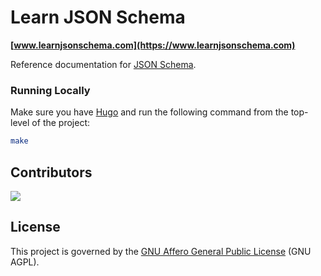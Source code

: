 Learn JSON Schema
=================

**[www.learnjsonschema.com](https://www.learnjsonschema.com)**

Reference documentation for [JSON Schema](https://json-schema.org).

### Running Locally

Make sure you have [Hugo](https://gohugo.io) and run the following command from
the top-level of the project:

```sh
make
```

Contributors
------------

<a href="https://github.com/sourcemeta/learnjsonschema.com/graphs/contributors">
  <img src="https://contrib.rocks/image?repo=sourcemeta/learnjsonschema.com" />
</a>

License
-------

This project is governed by the [GNU Affero General Public License](./LICENSE)
(GNU AGPL).
